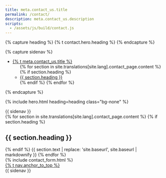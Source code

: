 ```yaml
---
title: meta.contact_us.title
permalink: /contact/
description: meta.contact_us.description
scripts:
  - /assets/js/build/contact.js
---
```


{% capture heading %}
  {% t contact.hero.heading %}
{% endcapture %}

{% capture sidenav %}
  <nav aria-label="{% t accessible_labels.secondary_navigation %}">
    <ul class="usa-sidenav">
      <li class="usa-sidenav__item">
        <a href="/contact/" class="usa-current">{% t meta.contact_us.title %}</a>
        <ul class="usa-sidenav__sublist">
          {% for section in site.translations[site.lang].contact_page.content %}
            {% if section.heading %}
              <li class="usa-sidenav__item">
                <a href="#{{ section.heading | slugify }}">
                  {{ section.heading }}
                </a>
              </li>
            {% endif %}
          {% endfor %}
        </ul>
      </li>
    </ul>
  </nav>
{% endcapture %}

{% include hero.html heading=heading class="bg-none" %}

<div class="container">
  <article class="page-content grid-row">
    <div class="desktop:display-none grid-col-12 margin-bottom-3">
      {{ sidenav }}
    </div>
    <div class="page-content__prose grid-col-12 desktop:grid-col-8">
      {% for section in site.translations[site.lang].contact_page.content %}
        {% if section.heading %}
          <h2 id="{{ section.heading | slugify }}">
            {{ section.heading }}
          </h2>
        {% endif %}
        {{ section.text | replace: 'site.baseurl', site.baseurl | markdownify }}
      {% endfor %}
      <div class="desktop:grid-col-9">
        {% include contact_form.html %}
      </div>
      <a href="#" class="anchor-to-top">{% t nav.anchor_to_top %}</a>
    </div>
    <div class="display-none desktop:display-block grid-offset-1 grid-col-3">
      {{ sidenav }}
    </div>
  </article>
</div>
